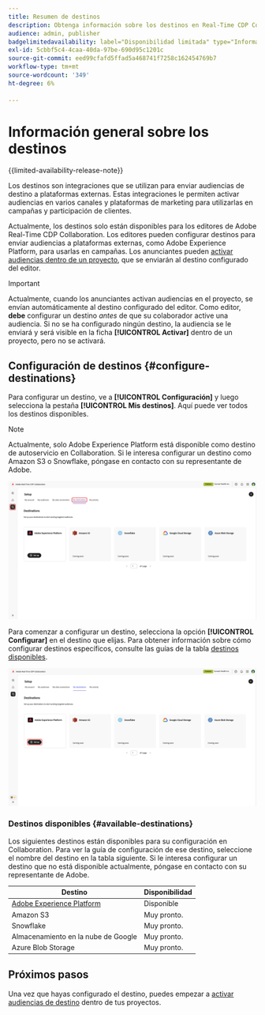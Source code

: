 ```yaml
---
title: Resumen de destinos
description: Obtenga información sobre los destinos en Real-Time CDP Collaboration.
audience: admin, publisher
badgelimitedavailability: label="Disponibilidad limitada" type="Informative" url="https://helpx.adobe.com/legal/product-descriptions/real-time-customer-data-platform-collaboration.html newtab=true"
exl-id: 5cbbf5c4-4caa-40da-97be-690d95c1201c
source-git-commit: eed99cfafd5ffad5a468741f7258c162454769b7
workflow-type: tm+mt
source-wordcount: '349'
ht-degree: 6%

---
```


# Información general sobre los destinos

{{limited-availability-release-note}}

Los destinos son integraciones que se utilizan para enviar audiencias de destino a plataformas externas. Estas integraciones le permiten activar audiencias en varios canales y plataformas de marketing para utilizarlas en campañas y participación de clientes.

Actualmente, los destinos solo están disponibles para los editores de Adobe Real-Time CDP Collaboration. Los editores pueden configurar destinos para enviar audiencias a plataformas externas, como Adobe Experience Platform, para usarlas en campañas. Los anunciantes pueden [activar audiencias dentro de un proyecto](../collaborate/activate.md), que se enviarán al destino configurado del editor.

>[!IMPORTANT]
>
>Actualmente, cuando los anunciantes activan audiencias en el proyecto, se envían automáticamente al destino configurado del editor. Como editor, **debe** configurar un destino *antes* de que su colaborador active una audiencia. Si no se ha configurado ningún destino, la audiencia se le enviará y será visible en la ficha **[!UICONTROL Activar]** dentro de un proyecto, pero no se activará.

## Configuración de destinos {#configure-destinations}

Para configurar un destino, ve a **[!UICONTROL Configuración]** y luego selecciona la pestaña **[!UICONTROL Mis destinos]**. Aquí puede ver todos los destinos disponibles.

>[!NOTE]
>
> Actualmente, solo Adobe Experience Platform está disponible como destino de autoservicio en Collaboration. Si le interesa configurar un destino como Amazon S3 o Snowflake, póngase en contacto con su representante de Adobe.

![La ficha Mis destinos del área de trabajo de instalación muestra los destinos disponibles.](/help/assets/destinations/overview/my-destinations-overview.png)

Para comenzar a configurar un destino, selecciona la opción **[!UICONTROL Configurar]** en el destino que elijas. Para obtener información sobre cómo configurar destinos específicos, consulte las guías de la tabla [destinos disponibles](#available-destinations).

![Área de trabajo Mis destinos con la opción de configuración resaltada para el destino de Adobe Experience Platform.](/help/assets/destinations/overview/my-destinations-set-up.png)

### Destinos disponibles {#available-destinations}

Los siguientes destinos están disponibles para su configuración en Collaboration. Para ver la guía de configuración de ese destino, seleccione el nombre del destino en la tabla siguiente. Si le interesa configurar un destino que no está disponible actualmente, póngase en contacto con su representante de Adobe.

| Destino | Disponibilidad |
| --- | --- |
| [Adobe Experience Platform](./experience-platform.md) | Disponible |
| Amazon S3 | Muy pronto. |
| Snowflake | Muy pronto. |
| Almacenamiento en la nube de Google | Muy pronto. |
| Azure Blob Storage | Muy pronto. |

## Próximos pasos

Una vez que hayas configurado el destino, puedes empezar a [activar audiencias de destino](../collaborate/activate.md) dentro de tus proyectos.
